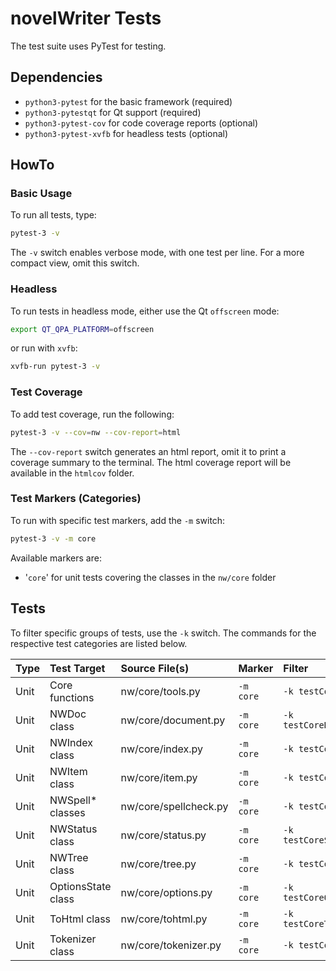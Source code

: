 # novelWriter Tests

The test suite uses PyTest for testing.

## Dependencies

* `python3-pytest` for the basic framework (required)
* `python3-pytestqt` for Qt support (required)
* `python3-pytest-cov` for code coverage reports (optional)
* `python3-pytest-xvfb` for headless tests (optional)

## HowTo

### Basic Usage

To run all tests, type:
```bash
pytest-3 -v
```

The `-v` switch enables verbose mode, with one test per line.
For a more compact view, omit this switch.

### Headless

To run tests in headless mode, either use the Qt `offscreen` mode:
```bash
export QT_QPA_PLATFORM=offscreen
```

or run with `xvfb`:
```bash
xvfb-run pytest-3 -v
```

### Test Coverage

To add test coverage, run the following:
```bash
pytest-3 -v --cov=nw --cov-report=html
```

The `--cov-report` switch generates an html report, omit it to print a coverage summary to the terminal.
The html coverage report will be available in the `htmlcov` folder.

### Test Markers (Categories)

To run with specific test markers, add the `-m` switch:
```bash
pytest-3 -v -m core
```

Available markers are:

* '`core`' for unit tests covering the classes in the `nw/core` folder

## Tests

To filter specific groups of tests, use the `-k` switch.
The commands for the respective test categories are listed below.

| Type | Test Target        | Source File(s)        | Marker    | Filter                |
| :--- | :----------------- | :-------------------- | :-------- | :-------------------- |
| Unit | Core functions     | nw/core/tools.py      | `-m core` | `-k testCoreTools`    |
| Unit | NWDoc class        | nw/core/document.py   | `-m core` | `-k testCoreDocument` |
| Unit | NWIndex class      | nw/core/index.py      | `-m core` | `-k testCoreIndex`    |
| Unit | NWItem class       | nw/core/item.py       | `-m core` | `-k testCoreItem`     |
| Unit | NWSpell* classes   | nw/core/spellcheck.py | `-m core` | `-k testCoreSpell`    |
| Unit | NWStatus class     | nw/core/status.py     | `-m core` | `-k testCoreStatus`   |
| Unit | NWTree class       | nw/core/tree.py       | `-m core` | `-k testCoreTree`     |
| Unit | OptionsState class | nw/core/options.py    | `-m core` | `-k testCoreOptions`  |
| Unit | ToHtml class       | nw/core/tohtml.py     | `-m core` | `-k testCoreToHtml`   |
| Unit | Tokenizer class    | nw/core/tokenizer.py  | `-m core` | `-k testCoreToken`    |
